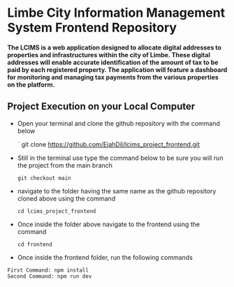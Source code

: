 # Limbe City Information Management System Frontend Repository
#### The LCIMS is a web application designed to allocate digital addresses to properties and infrastructures within the city of Limbe. These digital addresses will enable accurate identification of the amount of tax to be paid by each registered property. The application will feature a dashboard for monitoring and managing tax payments from the various properties on the platform.

## Project Execution on your Local Computer

- Open your terminal and clone the github repository with the command below

  `
   git clone https://github.com/EjahDil/lcims_project_frontend.git

- Still in the terminal use type the command below to be sure you will run the project from the main branch

  
  `
    git checkout main
  `
  
- navigate to the folder having the same name as the github repository cloned above using the command

  `
   cd lcims_project_frontend
  `
 - Once inside the folder above navigate to the frontend using the command

   `
   cd frontend
   `
   
 - Once inside the frontend folder, run the following commands

```
First Command: npm install
Second Command: npm run dev 
```
